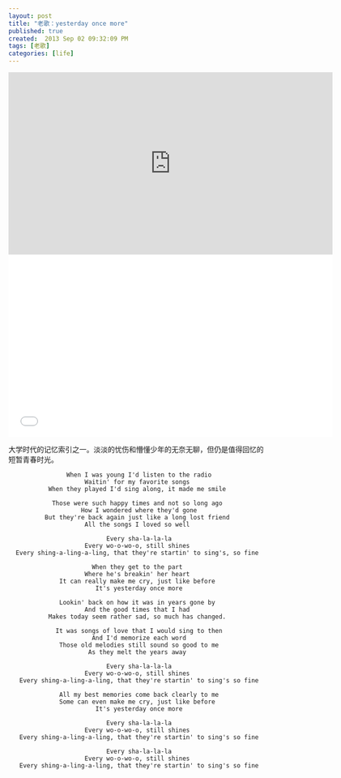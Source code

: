 ```yaml
---
layout: post
title: "老歌：yesterday once more"
published: true
created:  2013 Sep 02 09:32:09 PM
tags: [老歌]
categories: [life]
---
```


<iframe width="640" height="360" src="http://www.youtube.com/embed/YTaWayUE5XA?feature=player_detailpage" frameborder="0" allowfullscreen></iframe>
<iframe width="640" height="360" src="/images/YTaWayUE5XA.flv?feature=player_detailpage" frameborder="0" allowfullscreen></iframe>

大学时代的记忆索引之一。淡淡的忧伤和懵懂少年的无奈无聊，但仍是值得回忆的短暂青春时光。

                    When I was young I'd listen to the radio
                         Waitin' for my favorite songs
               When they played I'd sing along, it made me smile

                Those were such happy times and not so long ago
                        How I wondered where they'd gone
              But they're back again just like a long lost friend
                         All the songs I loved so well

                               Every sha-la-la-la
                         Every wo-o-wo-o, still shines
      Every shing-a-ling-a-ling, that they're startin' to sing's, so fine

                           When they get to the part
                         Where he's breakin' her heart
                  It can really make me cry, just like before
                            It's yesterday once more

                  Lookin' back on how it was in years gone by
                         And the good times that I had
               Makes today seem rather sad, so much has changed.

                 It was songs of love that I would sing to then
                           And I'd memorize each word
                  Those old melodies still sound so good to me
                          As they melt the years away

                               Every sha-la-la-la
                         Every wo-o-wo-o, still shines
       Every shing-a-ling-a-ling, that they're startin' to sing's so fine

                  All my best memories come back clearly to me
                  Some can even make me cry, just like before
                            It's yesterday once more

                               Every sha-la-la-la
                         Every wo-o-wo-o, still shines
       Every shing-a-ling-a-ling, that they're startin' to sing's so fine

                               Every sha-la-la-la
                         Every wo-o-wo-o, still shines
       Every shing-a-ling-a-ling, that they're startin' to sing's so fine
